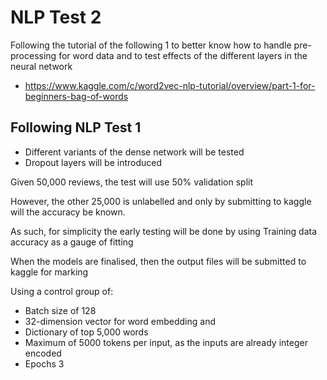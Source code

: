 # NLP Test 2				
				
Following the tutorial of the following 1 to better know how to handle pre-processing for word data and to test effects of the different layers in the neural network				
* https://www.kaggle.com/c/word2vec-nlp-tutorial/overview/part-1-for-beginners-bag-of-words				
				
## Following NLP Test 1				
* Different variants of the dense network will be tested			
* Dropout layers will be introduced			
				
				
Given 50,000 reviews, the test will use 50% validation split				

However, the other 25,000 is unlabelled and only by submitting to kaggle will the accuracy be known.				

As such, for simplicity the early testing will be done by using Training data accuracy as a gauge of fitting			

When the models are finalised, then the output files will be submitted to kaggle for marking			
				
Using a control group of:				
* Batch size of 128			
* 32-dimension vector for word embedding and 			
* Dictionary of top 5,000 words			
* Maximum of 5000 tokens per input, as the inputs are already integer encoded			
* Epochs 3			
